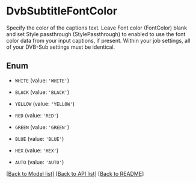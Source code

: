 # DvbSubtitleFontColor

Specify the color of the captions text. Leave Font color (FontColor) blank and set Style passthrough (StylePassthrough) to enabled to use the font color data from your input captions, if present. Within your job settings, all of your DVB-Sub settings must be identical.

## Enum

* `WHITE` (value: `'WHITE'`)

* `BLACK` (value: `'BLACK'`)

* `YELLOW` (value: `'YELLOW'`)

* `RED` (value: `'RED'`)

* `GREEN` (value: `'GREEN'`)

* `BLUE` (value: `'BLUE'`)

* `HEX` (value: `'HEX'`)

* `AUTO` (value: `'AUTO'`)

[[Back to Model list]](../README.md#documentation-for-models) [[Back to API list]](../README.md#documentation-for-api-endpoints) [[Back to README]](../README.md)


